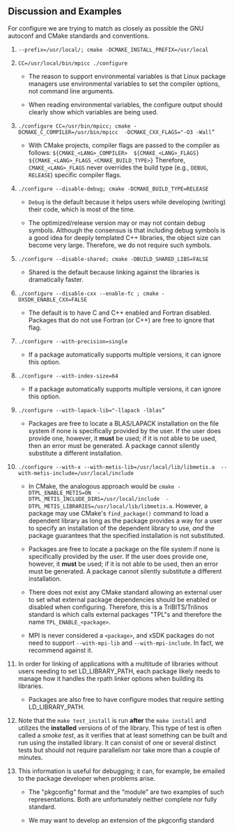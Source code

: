 ## Discussion and Examples

For configure we are trying to match as closely as possible the GNU autoconf 
and CMake standards and conventions. 

1. `--prefix=/usr/local/; cmake -DCMAKE_INSTALL_PREFIX=/usr/local`

2. `CC=/usr/local/bin/mpicc ./configure`

    * The reason to support environmental variables is that Linux package 
managers use environmental variables to set the compiler options, not command 
line arguments. 

    * When reading environmental variables, the configure output should clearly 
show which variables are being used.

3. `./configure CC=/usr/bin/mpicc; cmake -DCMAKE_C_COMPILER=/usr/bin/mpicc 
-DCMAKE_CXX_FLAGS="-O3 -Wall”`

    * With CMake projects, compiler flags are passed to the compiler as follows:
    `${CMAKE_<LANG>_COMPILER>  ${CMAKE_<LANG>_FLAGS} 
${CMAKE_<LANG>_FLAGS_<CMAKE_BUILD_TYPE>}`
     Therefore, `CMAKE_<LANG>_FLAGS` never overrides the build type (e.g., 
`DEBUG`, `RELEASE`) specific compiler flags.  

4. `./configure --disable-debug; cmake -DCMAKE_BUILD_TYPE=RELEASE `

    * `Debug` is the default because it helps users while developing (writing) 
their code, which is most of the time.

    * The optimized/release version may or may not contain debug symbols. 
Although the consensus is that including debug 
    symbols is a good idea for deeply templated C++ libraries, the object size 
can become very large. Therefore, we do not 
    require such symbols.

5. `./configure --disable-shared; cmake -DBUILD_SHARED_LIBS=FALSE `

    * Shared is the default because linking against the libraries is 
dramatically faster.

6. `./configure --disable-cxx --enable-fc ; cmake -DXSDK_ENABLE_CXX=FALSE `

    * The default is to have C and C++ enabled and Fortran disabled. Packages 
that do not use Fortran (or C++) are free to 
    ignore that flag.

7. `./configure --with-precision=single`

    * If a package automatically supports multiple versions, it can ignore this 
option.

8. `./configure --with-index-size=64`

    * If a package automatically supports multiple versions, it can ignore this 
option.

9. `./configure --with-lapack-lib="-llapack -lblas”`

    * Packages are free to locate a BLAS/LAPACK installation on the file system 
if none is specifically provided by the user. 
    If the user does provide one, however, it **must** be used; if it is not 
able to be used, then an error must be 
    generated. A package cannot silently substitute a different installation.

10.  `./configure --with-x --with-metis-lib=/usr/local/lib/libmetis.a 
--with-metis-include=/usr/local/include`

     * In CMake, the analogous approach would be `cmake -DTPL_ENABLE_METIS=ON 
-DTPL_METIS_INCLUDE_DIRS=/usr/local/include 
-DTPL_METIS_LIBRARIES=/usr/local/lib/libmetis.a`. However, a package may use 
CMake's `find_package()` command to load a dependent library as long as the 
package provides a way for a user to specify an installation of the dependent 
library to use, *and* the package guarantees that the specified installation is 
not substituted.
    
     * Packages are free to locate a package on the file system if none is 
specifically provided by the user. If the user does provide one, however, it 
**must** be used; if it is not able to be used, then an error must be 
generated. A package 
cannot silently substitute a different installation.
    
     * There does not exist any CMake standard allowing an external user to set 
what external package dependencies should be enabled or disabled when 
configuring. Therefore, this is a TriBITS/Trilinos standard is which calls 
external packages "TPL"s and therefore the name `TPL_ENABLE_<package>`.

     * MPI is never considered a `<package>`, and xSDK packages do not need to 
support `--with-mpi-lib` and `--with-mpi-include`. In fact, we recommend 
against it. 
    
11. In order for linking of applications with a multitude of libraries without 
users needing to set LD_LIBRARY_PATH, 
each package likely needs to manage how it handles the rpath linker options 
when building its libraries.

    * Packages are also free to have configure modes that require setting 
LD_LIBRARY_PATH.

12. Note that the `make test_install` is run **after** the `make install` and 
utilizes the **installed** versions of of the 
library.  This type of test is often called a *smoke test*, as it verifies that 
at least something can be built and run using
the installed library. It can consist of one or several distinct tests but 
should not require parallelism nor take more than 
a couple of minutes.

13. This information is useful for debugging; it can, for example, be emailed 
to the package developer when problems arise.

    * The "pkgconfig" format and the “module” are two examples of such 
representations. Both are unfortunately neither 
    complete nor fully standard.  

    * We may want to develop an extension of the pkgconfig standard
